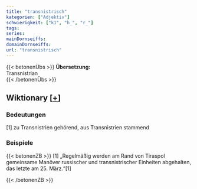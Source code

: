 ```yaml
---
title: "transnistrisch"
kategorien: ["Adjektiv"]
schwierigkeit: ["k1", "h_", "r_"]
tags:
series:
mainDornseiffs:
domainDornseiffs:
url: "transnistrisch"
---
```


{{< betonenÜbs >}}
**Übersetzung:**  
Transnistrian  
{{< /betonenÜbs >}}

## Wiktionary [[+](https://de.wiktionary.org/wiki/transnistrisch)]

### Bedeutungen
[1] zu Transnistrien gehörend, aus Transnistrien stammend  

### Beispiele
{{< betonenZB >}}
[1] „Regelmäßig werden am Rand von Tiraspol gemeinsame Manöver russischer und transnistrischer Einheiten abgehalten, das letzte am 25. März.“[1]  

{{< /betonenZB >}}

